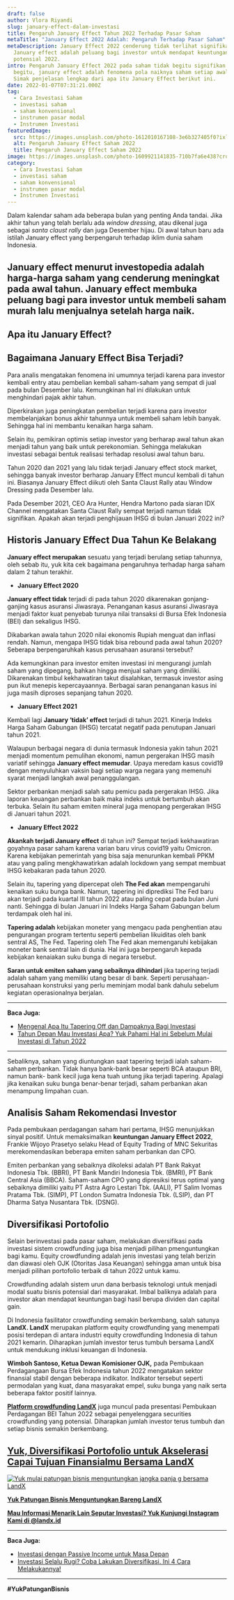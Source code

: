 ```yaml
---
draft: false
author: Vlora Riyandi
slug: january-effect-dalam-investasi
title: Pengaruh January Effect Tahun 2022 Terhadap Pasar Saham
metaTitle: "January Effect 2022 Adalah: Pengaruh Terhadap Pasar Saham"
metaDescription: January Effect 2022 cenderung tidak terlihat signifikan.
  January effect adalah peluang bagi investor untuk mendapat keuntungan saham
  potensial 2022.
intro: Pengaruh January Effect 2022 pada saham tidak begitu signifikan. Meski
  begitu, january effect adalah fenomena pola naiknya saham setiap awal tahun.
  Simak penjelasan lengkap dari apa itu January Effect berikut ini.
date: 2022-01-07T07:31:21.000Z
tag:
  - Cara Investasi Saham
  - investasi saham
  - saham konvensional
  - instrumen pasar modal
  - Instrumen Investasi
featuredImage:
  src: https://images.unsplash.com/photo-1612010167108-3e6b327405f0?ixlib=rb-1.2.1&ixid=MnwxMjA3fDB8MHxwaG90by1wYWdlfHx8fGVufDB8fHx8&auto=format&fit=crop&w=870&q=80
  alt: Pengaruh January Effect Saham 2022
  title: Pengaruh January Effect Saham 2022
image: https://images.unsplash.com/photo-1609921141835-710b7fa6e438?crop=entropy&cs=tinysrgb&fit=max&fm=jpg&ixid=MnwxMTc3M3wwfDF8c2VhcmNofDZ8fGphbnVhcnklMjBlZmZlY3R8ZW58MHx8fHwxNjQxNTM5NjY4&ixlib=rb-1.2.1&q=80&w=1080
category:
  - Cara Investasi Saham
  - investasi saham
  - saham konvensional
  - instrumen pasar modal
  - Instrumen Investasi
---
```

Dalam kalendar saham ada beberapa bulan yang penting Anda tandai. Jika akhir tahun yang telah berlalu ada *window dressing*, atau dikenal juga sebagai *santa claust rally* dan juga Desember hijau. Di awal tahun baru ada istilah January effect yang berpengaruh terhadap iklim dunia saham Indonesia.

## **January effect** menurut investopedia adalah harga-harga saham yang cenderung meningkat pada awal tahun. January effect membuka peluang bagi para investor untuk membeli saham murah lalu menjualnya setelah harga naik.

## Apa itu January Effect?

## Bagaimana January Effect Bisa Terjadi?

Para analis mengatakan fenomena ini umumnya terjadi karena para investor kembali entry atau pembelian kembali saham-saham yang sempat di jual pada bulan Desember lalu. Kemungkinan hal ini dilakukan untuk menghindari pajak akhir tahun.

Diperkirakan juga peningkatan pembelian terjadi karena para investor membelanjakan bonus akhir tahunnya untuk membeli saham lebih banyak. Sehingga hal ini membantu kenaikan harga saham.

Selain itu, pemikiran optimis setiap investor yang berharap awal tahun akan menjadi tahun yang baik untuk perekonomian. Sehingga melakukan investasi sebagai bentuk realisasi terhadap resolusi awal tahun baru.

Tahun 2020 dan 2021 yang lalu tidak terjadi January effect stock market, sehingga banyak investor berharap January Effect muncul kembali di tahun ini. Biasanya January Effect diikuti oleh Santa Claust Rally atau Window Dressing pada Desember lalu.

Pada Desember 2021, CEO Ara Hunter, Hendra Martono pada siaran IDX Channel mengatakan Santa Claust Rally sempat terjadi namun tidak signifikan. Apakah akan terjadi penghijauan IHSG di bulan Januari 2022 ini?

## Historis January Effect Dua Tahun Ke Belakang

**January effect merupakan** sesuatu yang terjadi berulang setiap tahunnya, oleh sebab itu, yuk kita cek bagaimana pengaruhnya terhadap harga saham dalam 2 tahun terakhir.

* **January Effect 2020**

**January effect tidak** terjadi di pada tahun 2020 dikarenakan gonjang-ganjing kasus asuransi Jiwasraya. Penanganan kasus asuransi Jiwasraya menjadi faktor kuat penyebab turunya nilai transaksi di Bursa Efek Indonesia (BEI) dan sekaligus IHSG.

Dikabarkan awala tahun 2020 nilai ekonomis Rupiah menguat dan inflasi rendah. Namun, mengapa IHSG tidak bisa rebound pada awal tahun 2020? Seberapa berpengaruhkah kasus perusahaan asuransi tersebut?

Ada kemungkinan para investor emiten investasi ini mengurangi jumlah saham yang dipegang, bahkan hingga menjual saham yang dimiliki. Dikarenakan timbul kekhawatiran takut disalahkan, termasuk investor asing pun ikut menepis kepercayaannya. Berbagai saran penanganan kasus ini juga masih diproses sepanjang tahun 2020.

* **January Effect 2021**

Kembali lagi **January ‘tidak’ effect** terjadi di tahun 2021. Kinerja Indeks Harga Saham Gabungan (IHSG) tercatat negatif pada penutupan Januari tahun 2021.

Walaupun berbagai negara di dunia termasuk Indonesia yakin tahun 2021 menjadi momentum pemulihan ekonomi, namun pergerakan IHSG masih variatif sehingga **January effect memudar**. Upaya meredam kasus covid19 dengan menyuluhkan vaksin bagi setiap warga negara yang memenuhi syarat menjadi langkah awal penanggulangan.

Sektor perbankan menjadi salah satu pemicu pada pergerakan IHSG. Jika laporan keuangan perbankan baik maka indeks untuk bertumbuh akan terbuka. Selain itu saham emiten mineral juga menopang pergerakan IHSG di Januari tahun 2021.

* **January Effect 2022**

**Akankah terjadi January effect** di tahun ini? Sempat terjadi kekhawatiran goyahnya pasar saham karena varian baru virus covid19 yaitu Omicron. Karena kebijakan pemerintah yang bisa saja menurunkan kembali PPKM atau yang paling mengkhawatirkan adalah lockdown yang sempat membuat IHSG kebakaran pada tahun 2020.

Selain itu, tapering yang dipercepat oleh **The Fed akan** mempengaruhi kenaikan suku bunga bank.  Namun, tapering ini diprediksi The Fed baru akan terjadi pada kuartal III tahun 2022 atau paling cepat pada bulan Juni nanti. Sehingga di bulan Januari ini Indeks Harga Saham Gabungan belum terdampak oleh hal ini.

**Tapering adalah** kebijakan moneter yang mengacu pada penghentian atau pengurangan program tertentu seperti pembelian likuiditas oleh bank sentral AS, The Fed. Tapering oleh The Fed akan memengaruhi kebijakan moneter bank sentral lain di dunia. Hal ini juga berpengaruh kepada kebijakan kenaiakan suku bunga di negara tersebut.

**Saran untuk emiten saham yang sebaiknya dihindari** jika tapering terjadi adalah saham yang memiliki utang besar di bank. Seperti perusahaan-perusahaan konstruksi yang perlu meminjam modal bank dahulu sebelum kegiatan operasionalnya berjalan.

- - -

**Baca Juga:**

* [Mengenal Apa Itu Tapering Off dan Dampaknya Bagi Investasi](https://landx.id/blog/tapering-adalah/)
* [Tahun Depan Mau Investasi Apa? Yuk Pahami Hal ini Sebelum Mulai Investasi di Tahun 2022](https://landx.id/blog/hal-penting-yang-harus-dipahami-saat-berinvestasi-di-tahun-2022/)

- - -

Sebaliknya, saham yang diuntungkan saat tapering terjadi ialah saham-saham perbankan. Tidak hanya bank-bank besar seperti BCA ataupun BRI, namun bank- bank kecil juga kena tuah untung jika terjadi tapering. Apalagi jika kenaikan suku bunga benar-benar terjadi, saham perbankan akan menampung limpahan cuan.

## Analisis Saham Rekomendasi Investor

Pada pembukaan perdagangan saham hari pertama, IHSG menunjukkan sinyal positif. Untuk memaksimalkan **keuntungan January Effect 2022**, Frankie Wijoyo Prasetyo selaku Head of Equity Trading of MNC Sekuritas merekomendasikan beberapa emiten saham perbankan dan CPO.

Emiten perbankan yang sebaiknya dikoleksi adalah PT Bank Rakyat Indonesia Tbk. (BBRI), PT Bank Mandiri Indonesia Tbk. (BMRI), PT Bank Central Asia (BBCA). Saham-saham CPO yang dipresiksi terus optimal yang sebaiknya dimiliki yaitu PT Astra Agro Lestari Tbk. (AALI), PT Salim Ivomas Pratama Tbk. (SIMP), PT London Sumatra Indonesia Tbk. (LSIP), dan PT Dharma Satya Nusantara Tbk. (DSNG).

## Diversifikasi Portofolio

Selain berinvestasi pada pasar saham, melakukan diversifikasi pada investasi sistem crowdfunding juga bisa menjadi pilihan pmenguntungkan bagi kamu. Equity crowdfunding adalah jenis investasi yang telah berizin dan diawasi oleh OJK (Otoritas Jasa Keuangan) sehingga aman untuk bisa menjadi pilihan portofolio terbaik di tahun 2022 untuk kamu.

Crowdfunding adalah sistem urun dana berbasis teknologi untuk menjadi modal suatu bisnis potensial dari masyarakat. Imbal baliknya adalah para investor akan mendapat keuntungan bagi hasil berupa dividen dan capital gain.

Di Indonesia fasilitator crowdfunding semakin berkembang, salah satunya **LandX. LandX** merupakan platform equity crowdfunding yang menempati posisi terdepan di antara industri equity crowdfunding Indonesia di tahun 2021 kemarin. Diharapkan jumlah investor terus tumbuh bersama LandX untuk mendukung inklusi keuangan di Indonesia.

**Wimboh Santoso, Ketua Dewan Komisioner OJK,** pada Pembukaan Perdagangaan Bursa Efek Indonesia tahun 2022 mengatakan sektor finansial stabil dengan beberapa indikator. Indikator tersebut seperti permodalan yang kuat, dana masyarakat empel, suku bunga yang naik serta beberapa faktor positif lainnya.

**[Platform crowdfunding LandX](https://landx.id/project/)**  juga muncul pada presentasi Pembukaan Perdagangan BEI Tahun 2022 sebagai penyelenggara securities crowdfunding yang potensial. Diharapkan jumlah investor terus tumbuh dan setiap bisnis semakin berkembang.

## [Yuk, Diversifikasi Portofolio untuk Akselerasi Capai Tujuan Finansialmu Bersama LandX](https://landx.id/project/?utm_source=Blog&utm_medium=organic+keyword&utm_campaign=blog&utm_id=Blog)

[![Yuk mulai patungan bisnis menguntungkan jangka panja g bersama LandX](https://accountgram-production.sfo2.cdn.digitaloceanspaces.com/landx_ghost/2021/09/Equity-Crowdfunding-di-Indonesia-1--3.png)](https://landx.id/project/?utm_source=Blog&utm_medium=organic+keyword&utm_campaign=blog&utm_id=Blog)

**[Yuk Patungan Bisnis Menguntungkan Bareng LandX](https://landx.id/project/)**

**[Mau Informasi Menarik Lain Seputar Investasi? Yuk Kunjungi Instagram Kami di @landx.id](https://www.instagram.com/landx.id/?utm_medium=copy_link)**

- - -

**Baca Juga:**

* [Investasi dengan Passive Income untuk Masa Depan](https://landx.id/blog/investasi-dengan-passive-income-untuk-masa-depan/)
* [Investasi Selalu Rugi? Coba Lakukan Diversifikasi. Ini 4 Cara Melakukannya!](https://landx.id/blog/arti-penting-diversifikasi-dalam-investasi/)

- - -

**\#YukPatunganBisnis**